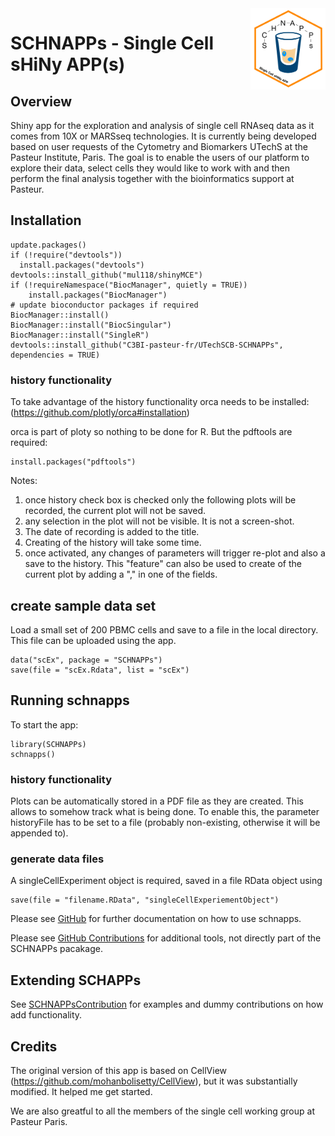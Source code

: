 <img src="inst/www/images/schnappsLogo.png" align="right" alt="" width="120" />

# SCHNAPPs - Single Cell sHiNy APP(s)

## Overview

Shiny app for the exploration and analysis of single cell RNAseq data as it comes from 10X or MARSseq technologies. It is currently being developed based on user requests of the Cytometry and Biomarkers UTechS at the Pasteur Institute, Paris. The goal is to enable the users of our platform to explore their data, select cells they would like to work with and then perform the final analysis together with the bioinformatics support at Pasteur.


## Installation

```
update.packages()
if (!require("devtools"))
  install.packages("devtools")
devtools::install_github("mul118/shinyMCE")
if (!requireNamespace("BiocManager", quietly = TRUE))
    install.packages("BiocManager")
# update bioconductor packages if required
BiocManager::install()
BiocManager::install("BiocSingular")
BiocManager::install("SingleR")
devtools::install_github("C3BI-pasteur-fr/UTechSCB-SCHNAPPs", dependencies = TRUE)
```

### history functionality

To take advantage of the history functionality orca needs to be installed:
(https://github.com/plotly/orca#installation)

orca is part of ploty so nothing to be done for R. But the pdftools are required:

```
install.packages("pdftools")

```

Notes:

1. once history check box is checked only the following plots will be recorded, the current plot will not be saved.
2. any selection in the plot will not be visible. It is not a screen-shot.
3. The date of recording is added to the title.
4. Creating of the history will take some time.
5. once activated, any changes of parameters will trigger re-plot and also a save to the history. This "feature" can also be used to create of the current plot by adding a "," in one of the fields.

## create sample data set

Load a small set of 200 PBMC cells and save to a file in the local directory. This file can be uploaded using the app.

```
data("scEx", package = "SCHNAPPs")
save(file = "scEx.Rdata", list = "scEx")
```


## Running schnapps

To start the app:

```
library(SCHNAPPs)
schnapps()
```

### history functionality

Plots can be automatically stored in a PDF file as they are created. This allows to somehow track what is being done. To enable this, the parameter historyFile has to be set to a file (probably non-existing, otherwise it will be appended to).


### generate data files

A singleCellExperiment object is required, saved in a file RData object using 

```
save(file = "filename.RData", "singleCellExperiementObject")
```



Please see [GitHub](https://c3bi-pasteur-fr.github.io/UTechSCB-SCHNAPPs/) for further documentation on how to use schnapps.

Please see [GitHub Contributions](https://github.com/baj12/SCHNAPPsContributions) for additional tools, not directly part of the SCHNAPPs pacakage.



## Extending SCHAPPs

See [SCHNAPPsContribution](https://github.com/baj12/SCHNAPPsContributions) for examples and dummy contributions on how add functionality.

## Credits

The original version of this app is based on CellView (https://github.com/mohanbolisetty/CellView), but it was substantially modified. It helped me get started.

We are also greatful to all the members of the single cell working group at Pasteur Paris.
